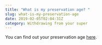 ```yaml
---
title: "What is my preservation age? "
slug: what-is-my-preservation-age
date: 2019-02-05T02:04:31Z
category: Withdrawing from your super
---
```


You can find out your preservation age [here](https://www.ato.gov.au/rates/key-superannuation-rates-and-thresholds/?page=11).

